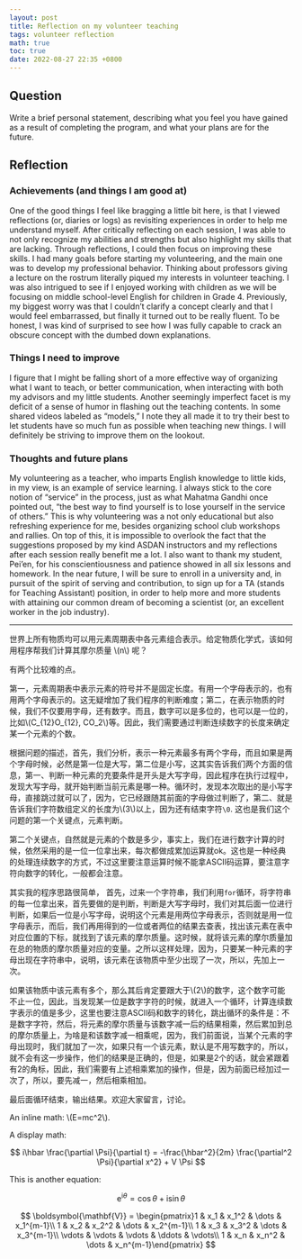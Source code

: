 ```yaml
---
layout: post
title: Reflection on my volunteer teaching
tags: volunteer reflection
math: true
toc: true
date: 2022-08-27 22:35 +0800
---
```


## Question

Write a brief personal statement, describing what you feel you have gained as a result of completing the program, and what your plans are for the future.

## Reflection

### Achievements (and things I am good at)

One of the good things I feel like bragging a little bit here, is that I viewed reflections (or, diaries or logs) as revisiting experiences in order to help me understand myself. After critically reflecting on each session, I was able to not only recognize my abilities and strengths but also highlight my skills that are lacking. Through reflections, I could then focus on improving these skills. I had many goals before starting my volunteering, and the main one was to develop my professional behavior. Thinking about professors giving a lecture on the rostrum literally piqued my interests in volunteer teaching. I was also intrigued to see if I enjoyed working with children as we will be focusing on middle school-level English for children in Grade 4. Previously, my biggest worry was that I couldn’t clarify a concept clearly and that I would feel embarrassed, but finally it turned out to be really fluent. To be honest, I was kind of surprised to see how I was fully capable to crack an obscure concept with the dumbed down explanations.

### Things I need to improve

I figure that I might be falling short of a more effective way of organizing what I want to teach, or better communication, when interacting with both my advisors and my little students. Another seemingly imperfect facet is my deficit of a sense of humor in flashing out the teaching contents. In some shared videos labeled as “models,” I note they all made it to try their best to let students have so much fun as possible when teaching new things. I will definitely be striving to improve them on the lookout.

### Thoughts and future plans

My volunteering as a teacher, who imparts English knowledge to little kids, in my view, is an example of service learning. I always stick to the core notion of “service” in the process, just as what Mahatma Gandhi once pointed out, “the best way to find yourself is to lose yourself in the service of others.” This is why volunteering was a not only educational but also refreshing experience for me, besides organizing school club workshops and rallies. On top of this, it is impossible to overlook the fact that the suggestions proposed by my kind ASDAN instructors and my reflections after each session really benefit me a lot. I also want to thank my student, Pei’en, for his conscientiousness and patience showed in all six lessons and homework. In the near future, I will be sure to enroll in a university and, in pursuit of the spirit of serving and contribution, to sign up for a TA (stands for Teaching Assistant) position, in order to help more and more students with attaining our common dream of becoming a scientist (or, an excellent worker in the job industry).

---

世界上所有物质均可以用元素周期表中各元素组合表示。给定物质化学式，该如何用程序帮我们计算其摩尔质量 \\\(n\\\) 呢？

有两个比较难的点。

第一，元素周期表中表示元素的符号并不是固定长度。有用一个字母表示的，也有用两个字母表示的。这无疑增加了我们程序的判断难度；第二，在表示物质的时候，我们不仅要用字母，还有数字。而且，数字可以是多位的，也可以是一位的，比如\\\(C_{12}O_{12}, CO_2\\\)等。因此，我们需要通过判断连续数字的长度来确定某一个元素的个数。

根据问题的描述，首先，我们分析，表示一种元素最多有两个字母，而且如果是两个字母时候，必然是第一位是大写，第二位是小写，这其实告诉我们两个方面的信息，第一、判断一种元素的充要条件是开头是大写字母，因此程序在执行过程中，发现大写字母，就开始判断当前元素是哪一种。循环时，发现本次取出的是小写字母，直接跳过就可以了，因为，它已经跟随其前面的字母做过判断了，第二、就是告诉我们字符数组定义的长度为\\\(3\\\)以上，因为还有结束字符`\0`. 这也是我们这个问题的第一个关键点，元素判断。

第二个关键点，自然就是元素的个数是多少，事实上，我们在进行数字计算的时候，依然采用的是一位一位拿出来，每次都做成累加运算就ok。这也是一种经典的处理连续数字的方式，不过这里要注意运算时候不能拿ASCII码运算，要注意字符向数字的转化，一般都会注意。

其实我的程序思路很简单， 首先，过来一个字符串，我们利用`for`循环，将字符串的每一位拿出来，首先要做的是判断，判断是大写字母时，我们对其后面一位进行判断，如果后一位是小写字母，说明这个元素是用两位字母表示，否则就是用一位字母表示，而后，我们再用得到的一位或者两位的结果去查表，找出该元素在表中对应位置的下标，就找到了该元素的摩尔质量。这时候，就将该元素的摩尔质量加在总的物质的摩尔质量对应的变量。之所以这样处理，因为，只要某一种元素的字母出现在字符串中，说明，该元素在该物质中至少出现了一次，所以，先加上一次。

如果该物质中该元素有多个，那么其后肯定要跟大于\\\(2\\\)的数字，这个数字可能不止一位，因此，当发现某一位是数字字符的时候，就进入一个循环，计算连续数字表示的值是多少，这里也要注意ASCII码和数字的转化，跳出循环的条件是：不是数字字符，然后，将元素的摩尔质量与该数字减一后的结果相乘，然后累加到总的摩尔质量上，为啥是和该数字减一相乘呢，因为，我们前面说，当某个元素的字母出现时，我们就加了一次，如果只有一个该元素，默认是不用写数字的，所以，就不会有这一步操作，他们的结果是正确的，但是，如果是2个的话，就会紧跟着有2的角标，因此，我们需要有上述相乘累加的操作，但是，因为前面已经加过一次了，所以，要先减一，然后相乘相加。

最后面循环结束，输出结果。欢迎大家留言，讨论。

An inline math: \\\(E=mc^2\\\).

A display math:

$$
i\hbar \frac{\partial \Psi}{\partial t} = -\frac{\hbar^2}{2m}
\frac{\partial^2 \Psi}{\partial x^2} + V \Psi
$$

This is another equation:

$$
\mathrm e^{\mathrm i \theta} = \cos \theta + \mathrm i \sin \theta
$$

$$
 \boldsymbol{\mathbf{V}}  = 
 \begin{pmatrix}1 & x_1 & x_1^2 & \dots & x_1^{m-1}\\
1 & x_2 & x_2^2 & \dots & x_2^{m-1}\\
1 & x_3 & x_3^2 & \dots & x_3^{m-1}\\
\vdots & \vdots & \vdots & \ddots & \vdots\\
1 & x_n & x_n^2 & \dots & x_n^{m-1}\end{pmatrix} 
$$
